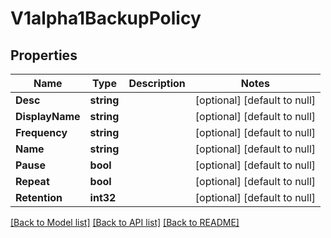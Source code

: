 # V1alpha1BackupPolicy

## Properties
Name | Type | Description | Notes
------------ | ------------- | ------------- | -------------
**Desc** | **string** |  | [optional] [default to null]
**DisplayName** | **string** |  | [optional] [default to null]
**Frequency** | **string** |  | [optional] [default to null]
**Name** | **string** |  | [optional] [default to null]
**Pause** | **bool** |  | [optional] [default to null]
**Repeat** | **bool** |  | [optional] [default to null]
**Retention** | **int32** |  | [optional] [default to null]

[[Back to Model list]](../README.md#documentation-for-models) [[Back to API list]](../README.md#documentation-for-api-endpoints) [[Back to README]](../README.md)


